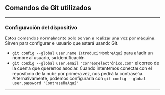 ## Comandos de Git utilizados
***
### Configuración del dispositivo
Estos comandos normalmente solo se van a realizar una vez por máquina. Sirven para configurar el usuario que estará usando Git.

* `git config --global user.name IntroducirNombreAquí` para añadir un nombre al usuario, su identificación
* `git condig --global user.email "correo@electrónico.com"` el correo de la cuenta que queremos asociar. Cuando intentemos conectar con el repositorio de la nube por primera vez, nos pedirá la contraseña. Alternativamente, podemos configurarla con `git config --global user.password "ContraseñaAquí"`

***

